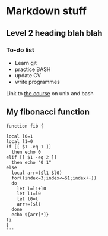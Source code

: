 #  Markdown stuff
## Level 2 heading blah **blah**

### To-do list
- Learn git
- practice BASH
- update CV
- write programmes

Link to [the course](https://github.com/seankross/the-unix-workbench) on unix and bash

## My fibonacci function

```
function fib {

local l0=1
local l1=0
if [[ $1 -eq 1 ]]
  then echo 0
elif [[ $1 -eq 2 ]]
  then echo "0 1"
else
  local arr=($l1 $l0)
  for((index=3;index<=$1;index++))
  do
    let l=l1+l0 
    let l1=l0
    let l0=l
    arr+=($l)
  done
  echo ${arr[*]}
fi
}
'''
